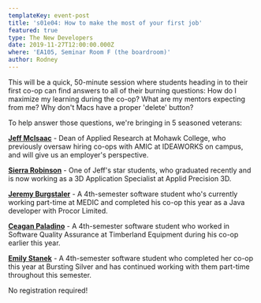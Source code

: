 ```yaml
---
templateKey: event-post
title: 's01e04: How to make the most of your first job'
featured: true
type: The New Developers
date: 2019-11-27T12:00:00.000Z
where: 'EA105, Seminar Room F (the boardroom)'
author: Rodney
---
```

This will be a quick, 50-minute session where students heading in to their first co-op can find answers to all of their burning questions: How do I maximize my learning during the co-op? What are my mentors expecting from me? Why don't Macs have a proper 'delete' button? 

To help answer those questions, we're bringing in 5 seasoned veterans:

[**Jeff McIsaac**](https://www.linkedin.com/in/jeff-mcisaac-b16a58b4/) - Dean of Applied Research at Mohawk College, who previously oversaw hiring co-ops with AMIC at IDEAWORKS on campus, and will give us an employer's perspective. 

[**Sierra Robinson**](https://www.linkedin.com/in/sierrarobinson-3d/) - One of Jeff's star students, who graduated recently and is now working as a 3D Application Specialist at Applid Precision 3D.

[**Jeremy Burgstaler**](https://www.linkedin.com/in/jeremy-burgstaler-849629a3/) - A 4th-semester software student who's currently working part-time at MEDIC and completed his co-op this year as a Java developer with Procor Limited.

[**Ceagan Paladino**](https://www.linkedin.com/in/ceagan-paladino-990b3318a/) - A 4th-semester software student  who worked in Software Quality Assurance at Timberland Equipment during his co-op earlier this year.

[**Emily Stanek**](https://www.linkedin.com/in/emilymstanek/) - A 4th-semester software student who completed her co-op this year at Bursting Silver and has continued working with them part-time throughout this semester.

No registration required!
